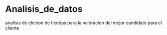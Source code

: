 # Analisis_de_datos
analisis de elecion de tiendas para la valoracion del mejor candidato para el cliente
